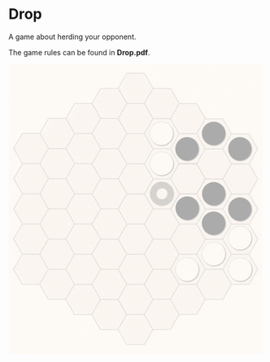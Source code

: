 # Drop
A game about herding your opponent.

The game rules can be found in **Drop.pdf**.

<img src="Animation.gif" width="500">
